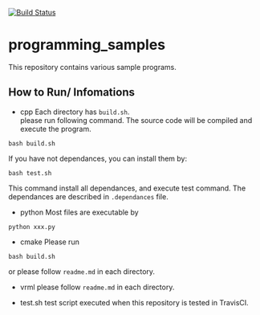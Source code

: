 [![Build Status](https://travis-ci.org/rkoyama1623/programming_samples.svg?branch=master)](https://travis-ci.org/rkoyama1623/programming_samples)

# programming_samples
This repository contains various sample programs.  

## How to Run/ Infomations
- cpp
Each directory has `build.sh`.  
please run following command. The source code will be compiled and execute the program.  
```
bash build.sh
```
If you have not dependances, you can install them by:
```
bash test.sh
```
This command install all dependances, and execute test command.
The dependances are described in `.dependances` file.

- python
Most files are executable by
```
python xxx.py
```

- cmake
Please run
```
bash build.sh
```
or please follow `readme.md` in each directory.

- vrml
please follow `readme.md` in each directory.


- test.sh
test script executed when this repository is tested in TravisCI.


